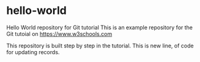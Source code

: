 # hello-world
Hello World repository for Git tutorial
This is an example repository for the Git tutoial on https://www.w3schools.com

This repository is built step by step in the tutorial.
This is new line, of code for updating records.
